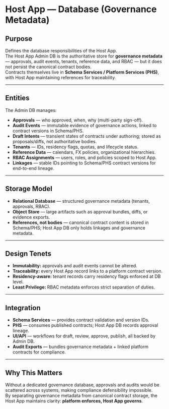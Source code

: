 # Host App — Database (Governance Metadata)

## Purpose
Defines the database responsibilities of the Host App.  
The Host App Admin DB is the authoritative store for **governance metadata** — approvals, audit events, tenants, reference data, and RBAC — but it does not persist the canonical contract bodies.  
Contracts themselves live in **Schema Services / Platform Services (PHS)**, with Host App maintaining references for traceability.

---

## Entities
The Admin DB manages:
- **Approvals** — who approved, when, why (multi-party sign-off).  
- **Audit Events** — immutable evidence of governance actions, linked to contract versions in Schema/PHS.  
- **Draft Intents** — transient states of contracts under authoring; stored as proposals/diffs, not authoritative bodies.  
- **Tenants** — IDs, residency flags, quotas, and lifecycle status.  
- **Reference Data** — calendars, FX policies, organizational hierarchies.  
- **RBAC Assignments** — users, roles, and policies scoped to Host App.  
- **Linkages** — stable IDs pointing to Schema/PHS contract versions for end-to-end lineage.

---

## Storage Model
- **Relational Database** — structured governance metadata (tenants, approvals, RBAC).  
- **Object Store** — large artifacts such as approval bundles, diffs, or evidence exports.  
- **References, not bodies** — canonical contract content is stored in Schema/PHS; Host App DB only holds linkages and governance metadata.

---

## Design Tenets
- **Immutability:** approvals and audit events cannot be altered.  
- **Traceability:** every Host App record links to a platform contract version.  
- **Residency-aware:** tenant records carry residency flags enforced at DB level.  
- **Least Privilege:** RBAC metadata enforces strict separation of duties.  

---

## Integration
- **Schema Services** — provides contract validation and version IDs.  
- **PHS** — consumes published contracts; Host App DB records approval lineage.  
- **UI/API** — workflows for draft, review, approve, publish, all backed by Admin DB.  
- **Audit Exports** — bundles governance metadata + linked platform contracts for compliance.  

---

## Why This Matters
Without a dedicated governance database, approvals and audits would be scattered across systems, making compliance defensibility impossible.  
By separating governance metadata from canonical contract storage, the Host App maintains clarity: **platform enforces, Host App governs**.
